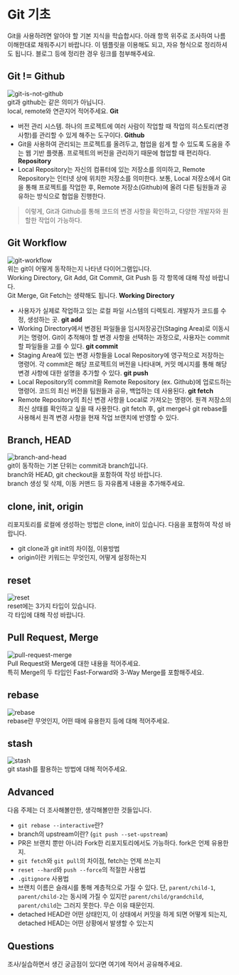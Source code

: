 # Git 기초
Git을 사용하려면 알아야 할 기본 지식을 학습합시다. 아래 항목 위주로 조사하여 나름 이해한대로 채워주시기 바랍니다. 이 템플릿을 이용해도 되고, 자유 형식으로 정리하셔도 됩니다. 블로그 등에 정리한 경우 링크를 첨부해주세요.

## Git != Github
![git-is-not-github](https://user-images.githubusercontent.com/51331195/160232512-3d6686ca-4ae3-4f11-a8d7-c893c0a7526a.png)  
git과 github는 같은 의미가 아닙니다.  
local, remote와 연관지어 적어주세요.
**Git**
- 버전 관리 시스템. 하나의 프로젝트에 여러 사람이 작업할 때 작업의 히스토리(변경 사항)를 관리할 수 있게 해주는 도구이다.
**Github**
- Git을 사용하여 관리되는 프로젝트를 올려두고, 협업을 쉽게 할 수 있도록 도움을 주는 웹 기반 플랫폼. 프로젝트의 버전을 관리하기 때문에 협업할 때 편리하다.
**Repository**
- Local Repository는 자신의 컴퓨터에 있는 저장소를 의미하고, Remote Repository는 인터넷 상에 위치한 저장소를 의미한다. 보통, Local 저장소에서 Git을 통해 프로젝트를 작업한 후, Remote 저장소(Github)에 올려 다른 팀원들과 공유하는 방식으로 협업을 진행한다.
> 이렇게, Git과 Github를 통해 코드의 변경 사항을 확인하고, 다양한 개발자와 원할한 작업이 가능하다.

## Git Workflow
![git-workflow](https://cdn-media-1.freecodecamp.org/images/1*iL2J8k4ygQlg3xriKGimbQ.png)  
위는 git이 어떻게 동작하는지 나타낸 다이어그램입니다.  
Working Directory, Git Add, Git Commit, Git Push 등 각 항목에 대해 작성 바랍니다.  
Git Merge, Git Fetch는 생략해도 됩니다.
**Working Directory**
- 사용자가 실제로 작업하고 있는 로컬 파일 시스템의 디렉토리. 개발자가 코드를 수정, 생성하는 곳.
**git add**
-  Working Directory에서 변경된 파일들을 임시저장공간(Staging Area)로 이동시키는 명령어. Git이 추적해야 할 변경 사항을 선택하는 과정으로, 사용자는 commit할 파일들을 고를 수 있다.
**git commit**
- Staging Area에 있는 변경 사항들을 Local Repository에 영구적으로 저장하는 명령어. 각 commit은 해당 프로젝트의 버전을 나타내며, 커밋 메시지를 통해 해당 변경 사항에 대한 설명을 추가할 수 있다.
**git push**
- Local Repository의 commit을 Remote Repository (ex. Github)에 업로드하는 명령어. 코드의 최신 버전을 팀원들과 공유, 백업하는 데 사용된다.
**git fetch**
- Remote Repository의 최신 변경 사항을 Local로 가져오는 명령어. 원격 저장소의 최신 상태를 확인하고 싶을 때 사용한다. git fetch 후, git merge나 git rebase를 사용해서 원격 변경 사항을 현재 작업 브랜치에 반영할 수 있다.

## Branch, HEAD
![branch-and-head](https://ihatetomatoes.net/wp-content/uploads/2020/04/07-head-pointer.png)  
git이 동작하는 기본 단위는 commit과 branch입니다.  
branch와 HEAD, git checkout을 포함하여 작성 바랍니다.  
branch 생성 및 삭제, 이동 커맨드 등 자유롭게 내용을 추가해주세요.


## clone, init, origin
리포지토리를 로컬에 생성하는 방법은 clone, init이 있습니다. 다음을 포함하여 작성 바랍니다.
- git clone과 git init의 차이점, 이용방법
- origin이란 키워드는 무엇인지, 어떻게 설정하는지

## reset
![reset](https://user-images.githubusercontent.com/51331195/160235594-8836570b-e8bf-484a-bb92-b2bd6d873066.png)  
reset에는 3가지 타입이 있습니다.  
각 타입에 대해 작성 바랍니다.

## Pull Request, Merge
![pull-request-merge](https://atlassianblog.wpengine.com/wp-content/uploads/bitbucket411-blog-1200x-branches2.png)  
Pull Request와 Merge에 대한 내용을 적어주세요.  
특히 Merge의 두 타입인 Fast-Forward와 3-Way Merge를 포함해주세요.

## rebase
![rebase](https://user-images.githubusercontent.com/51331195/160234052-7fe70f85-5906-4474-b809-782adae92b3c.png)  
rebase란 무엇인지, 어떤 때에 유용한지 등에 대해 적어주세요.

## stash
![stash](https://d8it4huxumps7.cloudfront.net/bites/wp-content/banners/2023/4/642a663eaff96_git_stash.png)  
git stash를 활용하는 방법에 대해 적어주세요.

## Advanced
다음 주제는 더 조사해볼만한, 생각해볼만한 것들입니다. 
- `git rebase --interactive`란?
- branch의 upstream이란? (`git push --set-upstream`)
- PR은 브랜치 뿐만 아니라 Fork한 리포지토리에서도 가능하다. fork은 언제 유용한지. 
- `git fetch`와 `git pull`의 차이점, fetch는 언제 쓰는지
- `reset --hard`와 `push --force`의 적절한 사용법
- `.gitignore` 사용법
- 브랜치 이름은 슬래시를 통해 계층적으로 가질 수 있다. 단, `parent/child-1`, `parent/child-2`는 동시에 가질 수 있지만 `parent/child/grandchild`, `parent/child`는 그러지 못한다. 무슨 이유 때문인지. 
- detached HEAD란 어떤 상태인지, 이 상태에서 커밋을 하게 되면 어떻게 되는지, detached HEAD는 어떤 상황에서 발생할 수 있는지

## Questions
조사/실습하면서 생긴 궁금점이 있다면 여기에 적어서 공유해주세요.
